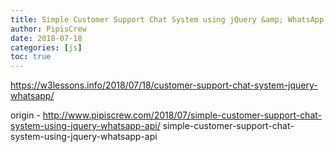```yaml
---
title: Simple Customer Support Chat System using jQuery &amp; WhatsApp API
author: PipisCrew
date: 2018-07-18
categories: [js]
toc: true
---
```


https://w3lessons.info/2018/07/18/customer-support-chat-system-jquery-whatsapp/

origin - http://www.pipiscrew.com/2018/07/simple-customer-support-chat-system-using-jquery-whatsapp-api/ simple-customer-support-chat-system-using-jquery-whatsapp-api